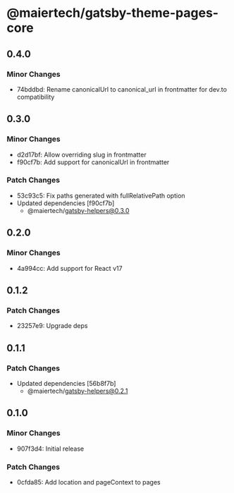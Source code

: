 # @maiertech/gatsby-theme-pages-core

## 0.4.0

### Minor Changes

- 74bddbd: Rename canonicalUrl to canonical_url in frontmatter for dev.to
  compatibility

## 0.3.0

### Minor Changes

- d2d17bf: Allow overriding slug in frontmatter
- f90cf7b: Add support for canonicalUrl in frontmatter

### Patch Changes

- 53c93c5: Fix paths generated with fullRelativePath option
- Updated dependencies [f90cf7b]
  - @maiertech/gatsby-helpers@0.3.0

## 0.2.0

### Minor Changes

- 4a994cc: Add support for React v17

## 0.1.2

### Patch Changes

- 23257e9: Upgrade deps

## 0.1.1

### Patch Changes

- Updated dependencies [56b8f7b]
  - @maiertech/gatsby-helpers@0.2.1

## 0.1.0

### Minor Changes

- 907f3d4: Initial release

### Patch Changes

- 0cfda85: Add location and pageContext to pages
